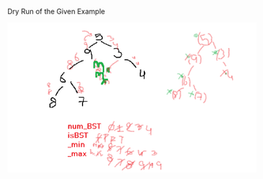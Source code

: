 Dry Run of the Given Example

<img src="Dry Run.png"
     alt="Markdown Monster icon"
     style="float: left; margin-right: 10px;" />
